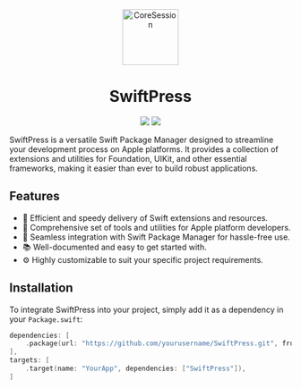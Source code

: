 <div align="center">
  <img width="100" height="100" alt="CoreSession" src="https://i.ibb.co/Z6Bs8Nv/Swift-Press.png">
  </br>
  <h1><b>SwiftPress</b></h1>
</div>

<div align="center">

![](https://img.shields.io/badge/Editor-Xcode-informational?style=flat&logo=xcode&logoColor=white&color=FC3F1B) ![](https://img.shields.io/badge/Language-Swift-informational?style=flat&logo=swift&logoColor=white&color=FC3F1B)

</div>

SwiftPress is a versatile Swift Package Manager designed to streamline your development process on Apple platforms. It provides a collection of extensions and utilities for Foundation, UIKit, and other essential frameworks, making it easier than ever to build robust applications.

## Features

- 🚀 Efficient and speedy delivery of Swift extensions and resources.
- 🧰 Comprehensive set of tools and utilities for Apple platform developers.
- 🔌 Seamless integration with Swift Package Manager for hassle-free use.
- 📚 Well-documented and easy to get started with.
- ⚙️ Highly customizable to suit your specific project requirements.

## Installation

To integrate SwiftPress into your project, simply add it as a dependency in your `Package.swift`:

```swift
dependencies: [
    .package(url: "https://github.com/yourusername/SwiftPress.git", from: "1.0.0")
],
targets: [
    .target(name: "YourApp", dependencies: ["SwiftPress"]),
]
